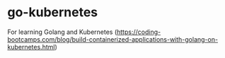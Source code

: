 # go-kubernetes
For learning Golang and Kubernetes (https://coding-bootcamps.com/blog/build-containerized-applications-with-golang-on-kubernetes.html)
